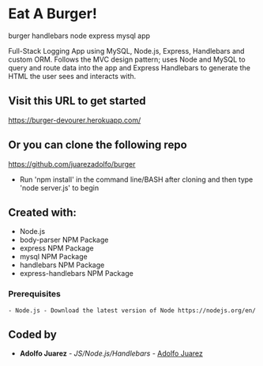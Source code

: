 # Eat A Burger!
burger handlebars node express mysql app


Full-Stack Logging App using MySQL, Node.js, Express, Handlebars and custom ORM. Follows the MVC design pattern; uses Node and MySQL to query and route data into the app and Express Handlebars to generate the HTML the user sees and interacts with.


## Visit this URL to get started
https://burger-devourer.herokuapp.com/

## Or you can clone the following repo
https://github.com/juarezadolfo/burger 
- Run 'npm install' in the command line/BASH after cloning and then type 'node server.js' to begin


## Created with:
- Node.js
- body-parser NPM Package
- express NPM Package
- mysql NPM Package
- handlebars NPM Package
- express-handlebars NPM Package

### Prerequisites

```
- Node.js - Download the latest version of Node https://nodejs.org/en/
```


## Coded by

* **Adolfo Juarez** - *JS/Node.js/Handlebars* - [Adolfo Juarez](https://github.com/juarezadolfo)